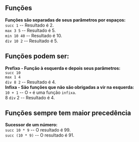 ## Funções

**Funções são separadas de seus parâmetros por espaços:**  
`succ 1`    -- Resultado é 2.  
`max 3 5`   -- Resultado é 5.  
`min 10 40` -- Resultado é 10.  
`div 10 2`  -- Resultado é 5.  
  
  
## Funções podem ser:  
**Prefixo - Função à esquerda e depois seus parâmetros:**  
`succ 10`   
`max 1 4`  
`div 8 2` -- Resultado é 4.  
**Infixa - São funções que não são obrigadas a vir na esquerda:**  
`10 + 1` -- O `+` é uma função `infixa`.  
8 `div` 2 -- Resultado é 4.  
  
  
## Funções sempre tem maior precedência  
**Sucessor de um número:**  
`succ 10 * 9`   -- O resultado é 99.  
`succ (10 * 9)` -- O resultado é 91.  
